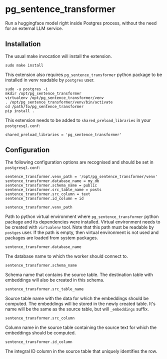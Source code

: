 # pg_sentence_transformer

Run a huggingface model right inside Postgres process, without the need for an external LLM service.

## Installation

The usual make invocation will install the extension.

```
sudo make install
```

This extension also requires `pg_sentence_transformer` python package to be installed in venv readable by `postgres` user.

```
sudo -u postgres -i
mkdir /opt/pg_sentence_transformer
virtualenv /opt/pg_sentence_transformer/venv
. /opt/pg_sentence_transformer/venv/bin/activate
cd /path/to/pg_sentence_transformer
pip install .
```

This extension needs to be added to `shared_preload_libraries` in your `postgresql.conf`:

```
shared_preload_libraries = 'pg_sentence_transformer'
```

## Configuration

The following configuration options are recognised and should be set in `postgresql.conf`:

```
sentence_transformer.venv_path = '/opt/pg_sentence_transformer/venv'
sentence_transformer.database_name = my_db
sentence_transformer.schema_name = public
sentence_transformer.src_table_name = posts
sentence_transformer.src_column = text
sentence_transformer.id_column = id
```

```
sentence_transformer.venv_path
```

Path to python virtual environment where `pg_sentence_transformer` python package and its dependencies were installed.
Virtual environment needs to be created with `virtualenv` tool.
Note that this path must be readable by `postges` user.
If the path is empty, then virtual environment is not used and packages are loaded from system packages.

```
sentence_transformer.database_name
```

The database name to which the worker should connect to.

```
sentence_transformer.schema_name
```

Schema name that contains the source table. The destination table with embeddings will also be created in this schema.

```
sentence_transformer.src_table_name
```

Source table name with the data for which the embeddings should be computed.
The embeddings will be stored in the newly created table. It's name will be the same as the source table, but will `_embeddings` suffix.

```
sentence_transformer.src_column
```

Column name in the source table containing the source text for which the embeddings should be computed.

```
sentence_transformer.id_column
```

The integral ID column in the source table that uniquely identifies the row.
